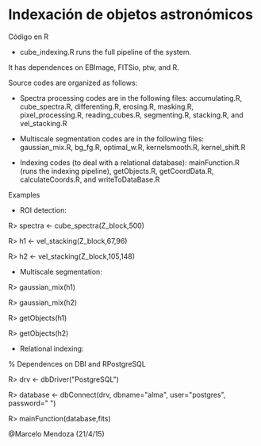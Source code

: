 Indexación de objetos astronómicos
==============

Código en R

- cube_indexing.R runs the full pipeline of the system. 

It has dependences on EBImage, FITSio, ptw, and R. 

Source codes are organized as follows:

- Spectra processing codes are in the following files: accumulating.R, cube_spectra.R, differenting.R, erosing.R, masking.R, pixel_processing.R, reading_cubes.R, segmenting.R, stacking.R, and vel_stacking.R

- Multiscale segmentation codes are in the following files: gaussian_mix.R, bg_fg.R, optimal_w.R, kernelsmooth.R, kernel_shift.R

- Indexing codes (to deal with a relational database): mainFunction.R (runs the indexing pipeline), getObjects.R, getCoordData.R, calculateCoords.R, and writeToDataBase.R


Examples

- ROI detection:

R> spectra <- cube_spectra(Z_block,500)

R> h1 <- vel_stacking(Z_block,67,96)

R> h2 <- vel_stacking(Z_block,105,148)

- Multiscale segmentation:

R> gaussian_mix(h1)

R> gaussian_mix(h2)

R> getObjects(h1)

R> getObjects(h2)

- Relational indexing:

% Dependences on DBI and RPostgreSQL 

R> drv <- dbDriver("PostgreSQL")

R> database <- dbConnect(drv, dbname="alma", user="postgres", password=" ")

R> mainFunction(database,fits)

@Marcelo Mendoza (21/4/15)
